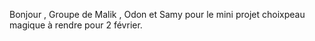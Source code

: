 Bonjour ,
Groupe de Malik , Odon et Samy pour le mini projet choixpeau magique à rendre pour 2 février.
